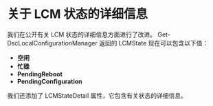# 关于 LCM 状态的详细信息

我们在公开有关 LCM 状态的详细信息方面进行了改进。 Get-DscLocalConfigurationManager 返回的 LCMState 现在可以包含以下值：

* **空闲**
* **忙碌**
* **PendingReboot**
* **PendingConfiguration**

我们还添加了 LCMStateDetail 属性，它包含有关状态的详细信息。


<!--HONumber=Aug16_HO3-->


